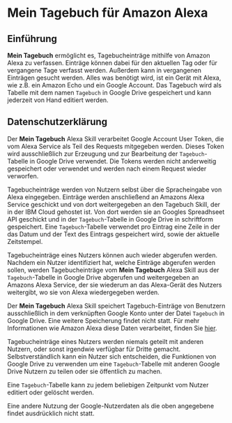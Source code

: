 # **Mein Tagebuch** für Amazon Alexa

## Einführung
<!-- [link](#datenschutzerklärung) -->

**Mein Tagebuch** ermöglicht es, Tagebucheinträge mithilfe von Amazon Alexa zu verfassen. Einträge können dabei für den aktuellen Tag oder für vergangene Tage verfasst werden. Außerdem kann in vergangenen Einträgen gesucht werden. Alles was benötigt wird, ist ein Gerät mit Alexa, wie z.B. ein Amazon Echo und ein Google Account. Das Tagebuch wird als Tabelle mit dem namen `Tagebuch` in Google Drive gespeichert und kann jederzeit von Hand editiert werden.

## Datenschutzerklärung
<!-- [link](#der-mein-tagebuch-skill-für-alexa) -->

Der **Mein Tagebuch** Alexa Skill verarbeitet Google Account User Token, die vom Alexa Service als Teil des Requests mitgegeben werden. Dieses Token wird ausschließlich zur Erzeugung und zur Bearbeitung der `Tagebuch`-Tabelle in Google Drive verwendet. Die Tokens werden nicht anderweitig gespeichert oder verwendet und werden nach einem Request wieder verworfen.

Tagebucheinträge werden von Nutzern selbst über die Spracheingabe von Alexa eingegeben. Einträge werden anschließend an Amazons Alexa Service geschickt und von dort weitergegeben an den Tagebuch Skill, der in der IBM Cloud gehostet ist. Von dort werden sie an Googles Spreadhseet API geschickt und in der `Tagebuch`-Tabelle in Google Drive in schriftform gespeichert. Eine `Tagebuch`-Tabelle verwendet pro Eintrag eine Zeile in der das Datum und der Text des Eintrags gespeichert wird, sowie der aktuelle Zeitstempel.

Tagebucheinträge eines Nutzers können auch wieder abgerufen werden. Nachdem ein Nutzer identifiziert hat, welche Einträge abgerufen werden sollen, werden Tagebucheinträge  vom **Mein Tagebuch** Alexa Skill aus der `Tagebuch`-Tabelle in Google Drive abgerufen und weitergegeben an Amazons Alexa Service, der sie wiederum an das Alexa-Gerät des Nutzers weitergibt, wo sie von Alexa wiedergegeben werden.

Der **Mein Tagebuch** Alexa Skill speichert Tagebuch-Einträge von Benutzern ausschließlich in dem verknüpften Google Konto unter der Datei `Tagebuch` in Google Drive. Eine weitere Speicherung findet nicht statt. Für mehr Informationen wie Amazon Alexa diese Daten verarbeitet, finden Sie [hier](https://www.amazon.de/gp/help/customer/display.html?nodeId=GA7E98TJFEJLYSFR).

Tagebucheinträge eines Nutzers werden niemals geteilt mit anderen Nutzern, oder sonst irgendwie verfügbar für Dritte gemacht. Selbstverständlich kann ein Nutzer sich entscheiden, die Funktionen von Google Drive zu verwenden um eine `Tagebuch`-Tabelle mit anderen Google Drive Nutzern zu teilen oder sie öffentlich zu machen.

Eine `Tagebuch`-Tabelle kann zu jedem beliebigen Zeitpunkt vom Nutzer editiert oder gelöscht werden.

Eine andere Nutzung der Google-Nutzerdaten als die oben angegebene findet ausdrücklich nicht statt.
